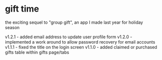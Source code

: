 # gift time

the exciting sequel to "group gift", an app I made last year for holiday season

v1.2.1 - added email address to update user profile form
v1.2.0 - implemented a work around to allow password recovery for email accounts
v1.1.1 - fixed the title on the login screen
v1.1.0 - added claimed or purchased gifts table within gifts page/tabs
